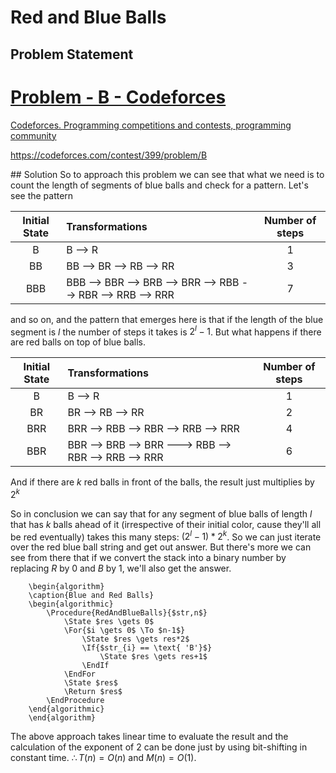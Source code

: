 # Red and Blue Balls
## Problem Statement
<div class="rich-link-card-container"><a class="rich-link-card" href="https://codeforces.com/contest/399/problem/B" target="_blank">
	<div class="rich-link-image-container">
		<div class="rich-link-image" style="background-image: url('//codeforces.org/s/47229/images/codeforces-sponsored-by-ton.png')">
	</div>
	</div>
	<div class="rich-link-card-text">
		<h1 class="rich-link-card-title">Problem - B - Codeforces</h1>
		<p class="rich-link-card-description">
		Codeforces. Programming competitions and contests, programming community
		</p>
		<p class="rich-link-href">
		https://codeforces.com/contest/399/problem/B
		</p>
	</div>
</a></div>
## Solution
So to approach this problem we can see that what we need is to count the length of segments of blue balls and check for a pattern. Let's see the pattern

| Initial State | Transformations                                             | Number of steps | 
|:-------------:|:----------------------------------------------------------- |:---------------:|
|       B       | B --> R                                                     |        1        |
|      BB       | BB --> BR --> RB --> RR                                     |        3        |
|      BBB      | BBB --> BBR --> BRB --> BRR --> RBB --> RBR --> RRB --> RRR |        7        |

and so on, and the pattern that emerges here is that if the length of the blue segment is $l$ the number of steps it takes is $2^{l}-1$. But what happens if there are red balls on top of blue balls.

| Initial State | Transformations                                       | Number of steps |
|:-------------:|:---------------------------------------------------- |:---------------:|
|       B       | B --> R                                              |        1        |
|      BR       | BR --> RB --> RR                                     |        2        |
|      BRR      | BRR --> RBB --> RBR --> RRB --> RRR                  |        4        |
|      BBR      | BBR --> BRB --> BRR ---> RBB --> RBR --> RRB --> RRR |        6        |

And if there are $k$ red balls in front of the balls, the result just multiplies by $2^k$

So in conclusion we can say that for any segment of blue balls of length $l$ that has $k$ balls ahead of it (irrespective of their initial color, cause they'll all be red eventually) takes this many steps: $(2^l-1)*2^k$. So we can just iterate over the red blue ball string and get out answer.
But there's more we can see from there that if we convert the stack into a binary number by replacing $R$ by $0$ and $B$ by $1$, we'll also get the answer.
```pseudo
	\begin{algorithm}
	\caption{Blue and Red Balls}
	\begin{algorithmic}
		\Procedure{RedAndBlueBalls}{$str,n$}
			\State $res \gets 0$
			\For{$i \gets 0$ \To $n-1$}
				\State $res \gets res*2$
				\If{$str_{i} == \text{ 'B'}$}
					\State $res \gets res+1$
				\EndIf
			\EndFor
			\State $res$
			\Return $res$
		\EndProcedure
	\end{algorithmic}
	\end{algorithm}
```

The above approach takes linear time to evaluate the result and the calculation of the exponent of 2 can be done just by using bit-shifting in constant time.
$\therefore T(n)=O(n)\text{ and }M(n)=O(1)$.

